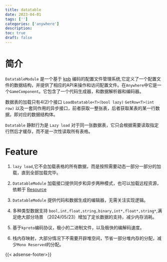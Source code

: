 ```yaml
---
title: datatable
date: 2023-04-01
tags: ['']
categories: ['anywhere']
description: 
toc: true
draft: false
---
```




# 简介

`DatatableModule` 是一个基于 [kpb](/post/kproto) 编码的配置文件管理系统,它定义了一个配置文件的数据结构，并提供了相应的API来操作和访问配置文件。在`Anywhere`中它是一个`GameComponent`。它包含了一个代码生成器，和数据解析器和编码器。

数据表的加载只有4(2)个接口  `LoadDatatable<T>(bool lazy)` `GetRow<T>(int row)` 以及一套同作用的异步接口，前者获取一整张表，后者获取某表的某一行数据，即对应的数据结构体。


`Datatable` 静默行为是 `Lazy load` 对于同一张数据表，它只会根据需要读取指定行然后才缓存，而不是一次性读取所有表格。


# Feature

1. `lazy load`,它不会加载表格的所有数据，而是按照需要动态一部分一部分的加载，直到全部加载完毕。

2. `DatatableModule` 加载接口提供同步和异步两种模式，也可以加载远程资源，依赖于 [Resource](/post/anywhere/2)

3. `DatatableModule` 提供代码和数据生成的编辑器，无需关注实现逻辑。

4. 多种类型数据支持 `bool,int,float,string,binary,int*,float*,string*`,满足绝大部分场景
    （2024/05/23）增加了定长数据的支持，减少内存消耗。

5. 基于`kproto`编码协议，极小的二进制文件，以及极快的编解码速度。

6. 栈内存映射，大部分情况下不需要开辟堆空间，节省一部分堆内存的分配，减少`Mono Reserved`的分配。 



{{< adsense-footer>}}